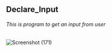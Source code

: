 ## Declare_Input
###### This is program to get an input from user

![Screenshot (171)](https://github.com/Codes-World/Declare_Input/assets/124446145/870c6ab3-c0a6-4da3-8243-437d011cc023)


